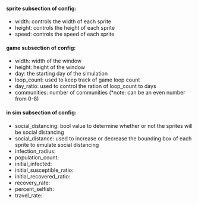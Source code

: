 #### sprite subsection of config:
- width: controls the width of each sprite
- height: controls the height of each sprite
- speed: controls the speed of each sprite

#### game subsection of config:
- width: width of the window
- height: height of the window
- day: the starting day of the simulation
- loop_count: used to keep track of game loop count
- day_ratio: used to control the ration of loop_count to days 
- communities: number of communities       (*note: can be an even number from 0-8)

#### in sim subsection of config:
- social_distancing: bool value to determine whether or not the sprites will be social distancing
- social_distance: used to increase or decrease the bounding box of each sprite to emulate social distancing
- infection_radius:
- population_count:
- initial_infected:
- initial_susceptible_ratio:
- initial_recovered_ratio:
- recovery_rate:
- percent_selfish:
- travel_rate:
